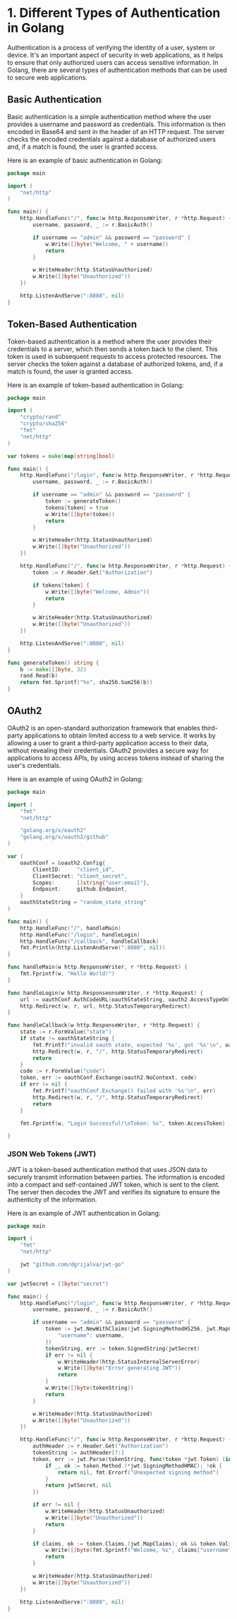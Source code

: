 # **1. Different Types of Authentication in Golang**

Authentication is a process of verifying the identity of a user, system or device. It's an important aspect of security in web applications, as it helps to ensure that only authorized users can access sensitive information. In Golang, there are several types of authentication methods that can be used to secure web applications.

## **Basic Authentication**

Basic authentication is a simple authentication method where the user provides a username and password as credentials. This information is then encoded in Base64 and sent in the header of an HTTP request. The server checks the encoded credentials against a database of authorized users and, if a match is found, the user is granted access.

Here is an example of basic authentication in Golang:

```go
package main

import (
	"net/http"
)

func main() {
	http.HandleFunc("/", func(w http.ResponseWriter, r *http.Request) {
		username, password, _ := r.BasicAuth()

		if username == "admin" && password == "password" {
			w.Write([]byte("Welcome, " + username))
			return
		}

		w.WriteHeader(http.StatusUnauthorized)
		w.Write([]byte("Unauthorized"))
	})

	http.ListenAndServe(":8080", nil)
}
```

## **Token-Based Authentication**

Token-based authentication is a method where the user provides their credentials to a server, which then sends a token back to the client. This token is used in subsequent requests to access protected resources. The server checks the token against a database of authorized tokens, and, if a match is found, the user is granted access.

Here is an example of token-based authentication in Golang:

```go
package main

import (
	"crypto/rand"
	"crypto/sha256"
	"fmt"
	"net/http"
)

var tokens = make(map[string]bool)

func main() {
	http.HandleFunc("/login", func(w http.ResponseWriter, r *http.Request) {
		username, password, _ := r.BasicAuth()

		if username == "admin" && password == "password" {
			token := generateToken()
			tokens[token] = true
			w.Write([]byte(token))
			return
		}

		w.WriteHeader(http.StatusUnauthorized)
		w.Write([]byte("Unauthorized"))
	})

	http.HandleFunc("/", func(w http.ResponseWriter, r *http.Request) {
		token := r.Header.Get("Authorization")

		if tokens[token] {
			w.Write([]byte("Welcome, Admin"))
			return
		}

		w.WriteHeader(http.StatusUnauthorized)
		w.Write([]byte("Unauthorized"))
	})

	http.ListenAndServe(":8080", nil)
}

func generateToken() string {
	b := make([]byte, 32)
	rand.Read(b)
	return fmt.Sprintf("%x", sha256.Sum256(b))
}

```

## **OAuth2**

OAuth2 is an open-standard authorization framework that enables third-party applications to obtain limited access to a web service. It works by allowing a user to grant a third-party application access to their data, without revealing their credentials. OAuth2 provides a secure way for applications to access APIs, by using access tokens instead of sharing the user's credentials.

Here is an example of using OAuth2 in Golang:

```go
package main

import (
	"fmt"
	"net/http"

	"golang.org/x/oauth2"
	"golang.org/x/oauth2/github"
)

var (
	oauthConf = &oauth2.Config{
		ClientID:     "client_id",
		ClientSecret: "client_secret",
		Scopes:       []string{"user:email"},
		Endpoint:     github.Endpoint,
	}
	oauthStateString = "random_state_string"
)

func main() {
	http.HandleFunc("/", handleMain)
	http.HandleFunc("/login", handleLogin)
	http.HandleFunc("/callback", handleCallback)
	fmt.Println(http.ListenAndServe(":8080", nil))
}

func handleMain(w http.ResponseWriter, r *http.Request) {
	fmt.Fprintf(w, "Hello World!")
}

func handleLogin(w http.ResponseonseWriter, r *http.Request) {
	url := oauthConf.AuthCodeURL(oauthStateString, oauth2.AccessTypeOnline)
	http.Redirect(w, r, url, http.StatusTemporaryRedirect)
}

func handleCallback(w http.ResponseWriter, r *http.Request) {
	state := r.FormValue("state")
	if state != oauthStateString {
		fmt.Printf("invalid oauth state, expected '%s', got '%s'\n", oauthStateString, state)
		http.Redirect(w, r, "/", http.StatusTemporaryRedirect)
		return
	}
	code := r.FormValue("code")
	token, err := oauthConf.Exchange(oauth2.NoContext, code)
	if err != nil {
		fmt.Printf("oauthConf.Exchange() failed with '%s'\n", err)
		http.Redirect(w, r, "/", http.StatusTemporaryRedirect)
		return
	}

	fmt.Fprintf(w, "Login Successful!\nToken: %s", token.AccessToken)

}
```

### **JSON Web Tokens (JWT)**

JWT is a token-based authentication method that uses JSON data to securely transmit information between parties. The information is encoded into a compact and self-contained JWT token, which is sent to the client. The server then decodes the JWT and verifies its signature to ensure the authenticity of the information.

Here is an example of JWT authentication in Golang:

```go
package main

import (
	"fmt"
	"net/http"

	jwt "github.com/dgrijalva/jwt-go"
)

var jwtSecret = []byte("secret")

func main() {
	http.HandleFunc("/login", func(w http.ResponseWriter, r *http.Request) {
		username, password, _ := r.BasicAuth()

		if username == "admin" && password == "password" {
			token := jwt.NewWithClaims(jwt.SigningMethodHS256, jwt.MapClaims{
				"username": username,
			})
			tokenString, err := token.SignedString(jwtSecret)
			if err != nil {
				w.WriteHeader(http.StatusInternalServerError)
				w.Write([]byte("Error generating JWT"))
				return
			}
			w.Write([]byte(tokenString))
			return
		}

		w.WriteHeader(http.StatusUnauthorized)
		w.Write([]byte("Unauthorized"))
	})

	http.HandleFunc("/", func(w http.ResponseWriter, r *http.Request) {
		authHeader := r.Header.Get("Authorization")
		tokenString := authHeader[7:]
		token, err := jwt.Parse(tokenString, func(token *jwt.Token) (interface{}, error) {
			if _, ok := token.Method.(*jwt.SigningMethodHMAC); !ok {
				return nil, fmt.Errorf("Unexpected signing method")
			}
			return jwtSecret, nil
		})

		if err != nil {
			w.WriteHeader(http.StatusUnauthorized)
			w.Write([]byte("Unauthorized"))
			return
		}

		if claims, ok := token.Claims.(jwt.MapClaims); ok && token.Valid {
			w.Write([]byte(fmt.Sprintf("Welcome, %s", claims["username"])))
			return
		}

		w.WriteHeader(http.StatusUnauthorized)
		w.Write([]byte("Unauthorized"))
	})

	http.ListenAndServe(":8080", nil)
}
```
